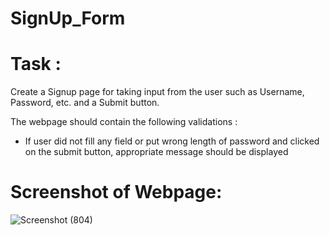 # SignUp_Form

# Task : 
Create a Signup page for taking input from the user such as Username, Password, etc. and a Submit button. 

The webpage should contain the following validations :
* If user did not fill any field or put wrong length of password and clicked on the submit button, appropriate message should be displayed

# Screenshot of Webpage:

![Screenshot (804)](https://user-images.githubusercontent.com/95035779/153720150-bd0e55c6-93c6-4eb5-9c16-faecc3623b67.png)


